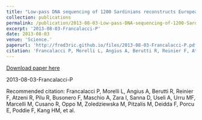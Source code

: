 ```yaml
---
title: "Low-pass DNA sequencing of 1200 Sardinians reconstructs European Y-chromosome phylogeny."
collection: publications
permalink: /publication/2013-08-03-Low-pass-DNA-sequencing-of-1200-Sardinians-reconstructs-European-Y-chromosome-phylogeny.
excerpt: '2013-08-03-Francalacci-P'
date: 2013-08-03
venue: 'Science.'
paperurl: 'http://fred3ric.github.io/files/2013-08-03-Francalacci-P.pdf'
citation: 'Francalacci P, Morelli L, Angius A, Berutti R, Reinier F, Atzeni R, Pilu R, Busonero F, Maschio A, Zara I, Sanna D, Useli A, Urru MF, Marcelli M, Cusano R, Oppo M, Zoledziewska M, Pitzalis M, Deidda F, Porcu E, Poddie F, Kang HM, et al.'
---
```


<a href='http://fred3ric.github.io/files/2013-08-03-Francalacci-P.pdf'>Download paper here</a>

2013-08-03-Francalacci-P

Recommended citation: Francalacci P, Morelli L, Angius A, Berutti R, Reinier F, Atzeni R, Pilu R, Busonero F, Maschio A, Zara I, Sanna D, Useli A, Urru MF, Marcelli M, Cusano R, Oppo M, Zoledziewska M, Pitzalis M, Deidda F, Porcu E, Poddie F, Kang HM, et al.